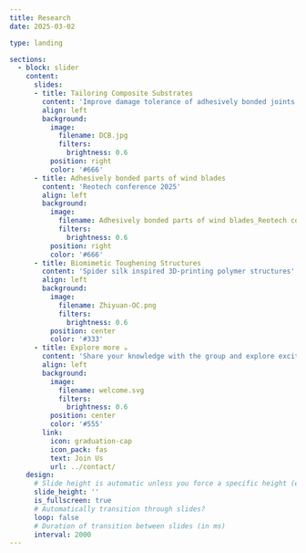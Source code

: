 ```yaml
---
title: Research
date: 2025-03-02

type: landing

sections:
  - block: slider
    content:
      slides:
      - title: Tailoring Composite Substrates
        content: 'Improve damage tolerance of adhesively bonded joints'
        align: left
        background:
          image:
            filename: DCB.jpg
            filters:
              brightness: 0.6
          position: right
          color: '#666'
      - title: Adhesively bonded parts of wind blades
        content: 'Reotech conference 2025'
        align: left
        background:
          image:
            filename: Adhesively bonded parts of wind blades_Reotech conference 2025.jpg
            filters:
              brightness: 0.6
          position: right
          color: '#666'
      - title: Biomimetic Toughening Structures
        content: 'Spider silk inspired 3D-printing polymer structures'
        align: left
        background:
          image:
            filename: Zhiyuan-OC.png
            filters:
              brightness: 0.6
          position: center
          color: '#333'
      - title: Explore more ☕️
        content: 'Share your knowledge with the group and explore exciting new topics together!'
        align: left
        background:
          image:
            filename: welcome.svg
            filters:
              brightness: 0.6
          position: center
          color: '#555'
        link:
          icon: graduation-cap
          icon_pack: fas
          text: Join Us
          url: ../contact/
    design:
      # Slide height is automatic unless you force a specific height (e.g. '400px')
      slide_height: ''
      is_fullscreen: true
      # Automatically transition through slides?
      loop: false
      # Duration of transition between slides (in ms)
      interval: 2000
---
```

